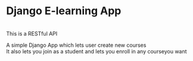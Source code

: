 <h1>Django E-learning App</h1><br>
This is a RESTful API

<p>A simple Django App which lets user create new courses<br>
It also lets you join as a student and lets you enroll in any courseyou want </p>

